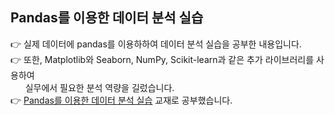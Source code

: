Pandas를 이용한 데이터 분석 실습
-------------
👉 실제 데이터에 pandas를 이용하하여 데이터 분석 실습을 공부한 내용입니다. <br>
👉 또한, Matplotlib와 Seaborn, NumPy, Scikit-learn과 같은 추가 라이브러리를 사용하여 <br>
&nbsp; &nbsp; &nbsp; 실무에서 필요한 분석 역량을 길렀습니다. <br>
👉 [Pandas를 이용한 데이터 분석 실습](https://www.aladin.co.kr/shop/wproduct.aspx?ISBN=K472830480&start=pnaver_02) 교재로 공부했습니다.

